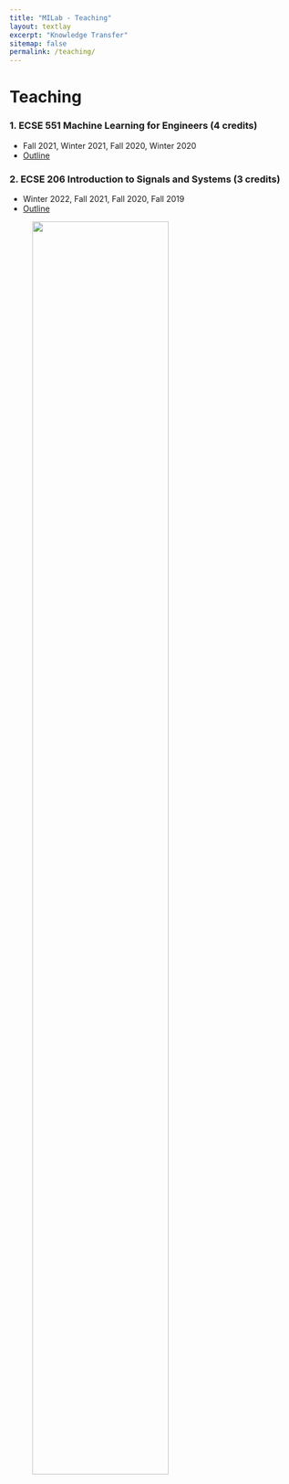 ```yaml
---
title: "MILab - Teaching"
layout: textlay
excerpt: "Knowledge Transfer"
sitemap: false
permalink: /teaching/
---
```


# Teaching

### 1. ECSE 551 Machine Learning for Engineers (4 credits)
  * Fall 2021, Winter 2021, Fall 2020, Winter 2020
  * [Outline](http://www.ece.mcgill.ca/~narman1/ECSE551/ECSE551-Outline-Armanfard.pdf)

### 2. ECSE 206 Introduction to Signals and Systems (3 credits)
  * Winter 2022, Fall 2021, Fall 2020, Fall 2019
  * [Outline](https://www.mcgill.ca/study/2021-2022/courses/ecse-206)


<figure>
<img src="{{ site.url }}{{ site.baseurl }}/images/picpic/Gallery/class.jpg" width="75%">
</figure>
